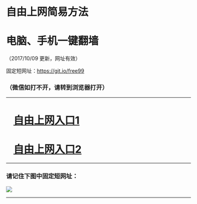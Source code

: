 ﻿# 自由上网简易方法

# 电脑、手机一键翻墙

（2017/10/09 更新，网址有效）

固定短网址：https://git.io/free99

### （微信如打不开，请转到浏览器打开）


***





# &nbsp;&nbsp; <a href="http://ft1425416156.fwq-tz-1001.info/fwqtz01.html?t=100900130355 " target="_blank">自由上网入口1</a>
# &nbsp;&nbsp; <a href="http://ft189746704.fwq-tz-1002.info/fwqtz02.html?t=100900125232 " target="_blank">自由上网入口2</a>
***

### 请记住下图中固定短网址：

<img src="https://s3-us-west-2.amazonaws.com/fwq-1001/yjfq-20170905okok.png" /> 


***

